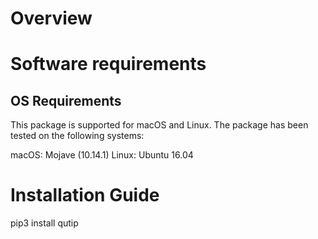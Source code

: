 # Overview

# Software requirements

## OS Requirements
This package is supported for macOS and Linux. The package has been tested on the following systems:

macOS: Mojave (10.14.1)
Linux: Ubuntu 16.04


# Installation Guide

pip3 install qutip

